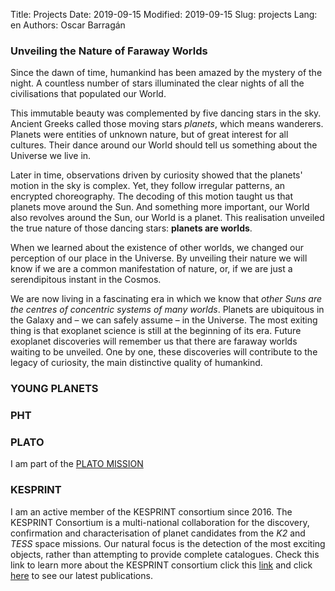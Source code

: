 Title: Projects
Date: 2019-09-15 
Modified: 2019-09-15
Slug: projects
Lang: en
Authors: Oscar Barragán

### Unveiling the Nature of Faraway Worlds

Since the dawn of time, humankind has been amazed by the mystery of the night. 
A countless number of stars illuminated the clear nights of all the civilisations that populated our World. 

This immutable beauty was complemented by five dancing stars in the sky. 
Ancient Greeks called those moving stars _planets_, which means wanderers. 
Planets were entities of unknown nature, but of great interest for all cultures. 
Their dance around our World should tell us something about the Universe we live in.

Later in time, observations driven by curiosity showed that the planets' motion in the sky is complex. 
Yet, they follow irregular patterns, an encrypted choreography. 
The decoding of this motion taught us that planets move around the Sun. 
And something more important, our World also revolves around the Sun, our World is a planet. 
This realisation unveiled the true nature of those dancing stars: **planets are worlds**.

When we learned about the existence of other worlds, we changed our perception of our place in the Universe. 
By unveiling their nature we will know if we are a common manifestation of nature, or, 
if we are just a serendipitous instant in the Cosmos.

We are now living in a fascinating era in which we know that _other Suns are the centres of concentric systems of many worlds_. 
Planets are ubiquitous in the Galaxy and – we can safely assume – in the Universe. 
The most exiting thing is that exoplanet science is still at the beginning of its era. 
Future exoplanet discoveries will remember us that there are faraway worlds waiting to be unveiled. 
One by one, these discoveries will contribute to the legacy of curiosity, the main distinctive quality of humankind.


### YOUNG PLANETS

### PHT

### PLATO

I am part of the [PLATO MISSION](https://www.cosmos.esa.int/web/plato)

### KESPRINT

I am an active member of the KESPRINT consortium since 2016. The KESPRINT Consortium is a multi-national collaboration 
for the discovery, confirmation and characterisation of planet candidates from the _K2_  and _TESS_ space missions. 
Our natural focus is the detection of the most exciting objects, rather than attempting to provide complete catalogues.
Check this link to learn more about the KESPRINT consortium click this [link](http://www.iac.es/proyecto/kesprint/) and
click [here](https://ui.adsabs.harvard.edu/search/q=%20full%3A%22KESPRINT%22&sort=date%20desc%2C%20bibcode%20desc&p_=0) 
to see our latest publications.
